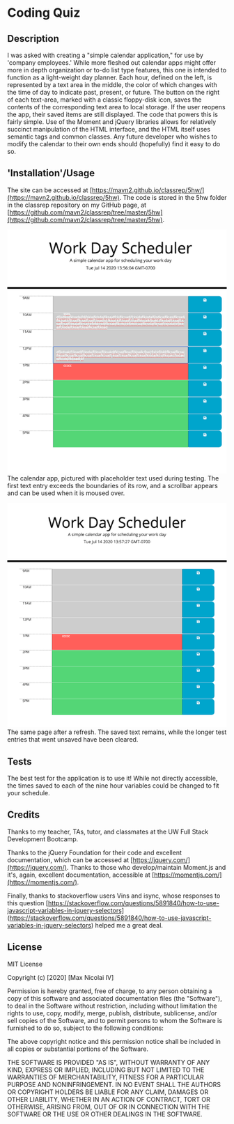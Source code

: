 # Coding Quiz

## Description

I was asked with creating a "simple calendar application," for use by 'company employees.' While more fleshed out calendar apps might offer more in depth organization or to-do list type features, this one is intended to function as a light-weight day planner. 
Each hour, defined on the left, is represented by a text area in the middle, the color of which changes with the time of day to indicate past, present, or future. The button on the right of each text-area, marked with a classic floppy-disk icon, saves the contents of the corresponding text area to local storage. If the user reopens the app, their saved items are still displayed.
The code that powers this is fairly simple. Use of the Moment and jQuery libraries allows for relatively succinct manipulation of the HTML interface, and the HTML itself uses semantic tags and common classes. Any future developer who wishes to modify the calendar to their own ends should (hopefully) find it easy to do so.

## 'Installation'/Usage

The site can be accessed at [https://mavn2.github.io/classrep/5hw/](https://mavn2.github.io/classrep/5hw). 
The code is stored in the 5hw folder in the classrep repository on my GitHub page, at [https://github.com/mavn2/classrep/tree/master/5hw](https://github.com/mavn2/classrep/tree/master/5hw).

![Calendar page with placeholder text](img/1.png)
The calendar app, pictured with placeholder text used during testing. The first text entry exceeds the boundaries of its row, and a scrollbar appears and can be used when it is moused over.

![Same page, pictured with saved item after refresh](img/2.png)
The same page after a refresh. The saved text remains, while the longer test entries that went unsaved have been cleared.


## Tests

The best test for the application is to use it! While not directly accessible, the times saved to each of the nine hour variables could be changed to fit your schedule.

## Credits

Thanks to my teacher, TAs, tutor, and classmates at the UW Full Stack Development Bootcamp.

Thanks to the jQuery Foundation for their code and excellent documentation, which can be accessed at [https://jquery.com/](https://jquery.com/).
Thanks to those who develop/maintain Moment.js and it's, again, excellent documentation, accessible at [https://momentjs.com/](https://momentjs.com/).

Finally, thanks to stackoverflow users Vins and isync, whose responses to this question
    [https://stackoverflow.com/questions/5891840/how-to-use-javascript-variables-in-jquery-selectors]
    (https://stackoverflow.com/questions/5891840/how-to-use-javascript-variables-in-jquery-selectors)
helped me a great deal.


## License

MIT License

Copyright (c) [2020] [Max Nicolai IV]

Permission is hereby granted, free of charge, to any person obtaining a copy
of this software and associated documentation files (the "Software"), to deal
in the Software without restriction, including without limitation the rights
to use, copy, modify, merge, publish, distribute, sublicense, and/or sell
copies of the Software, and to permit persons to whom the Software is
furnished to do so, subject to the following conditions:

The above copyright notice and this permission notice shall be included in all
copies or substantial portions of the Software.

THE SOFTWARE IS PROVIDED "AS IS", WITHOUT WARRANTY OF ANY KIND, EXPRESS OR
IMPLIED, INCLUDING BUT NOT LIMITED TO THE WARRANTIES OF MERCHANTABILITY,
FITNESS FOR A PARTICULAR PURPOSE AND NONINFRINGEMENT. IN NO EVENT SHALL THE
AUTHORS OR COPYRIGHT HOLDERS BE LIABLE FOR ANY CLAIM, DAMAGES OR OTHER
LIABILITY, WHETHER IN AN ACTION OF CONTRACT, TORT OR OTHERWISE, ARISING FROM,
OUT OF OR IN CONNECTION WITH THE SOFTWARE OR THE USE OR OTHER DEALINGS IN THE
SOFTWARE.
